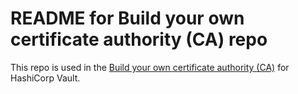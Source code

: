 # README for Build your own certificate authority (CA) repo

This repo is used in the [Build your own certificate authority (CA)](https://developer.hashicorp.com/vault/tutorials/secrets-management/pki-engine) for HashiCorp Vault.